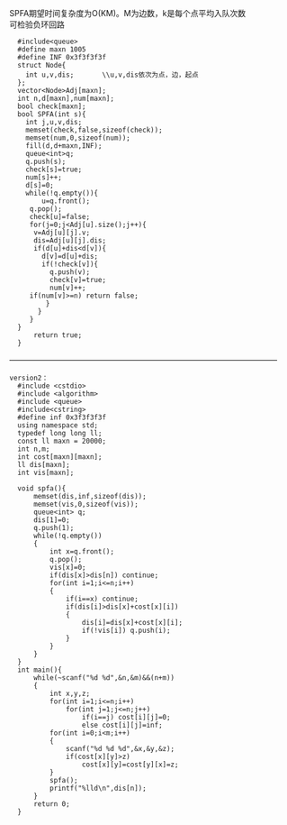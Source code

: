 SPFA期望时间复杂度为O(KM)。M为边数，k是每个点平均入队次数  
可检验负环回路  

      #include<queue>
      #define maxn 1005
      #define INF 0x3f3f3f3f
      struct Node{
        int u,v,dis;       \\u,v,dis依次为点，边，起点
      };
      vector<Node>Adj[maxn];
      int n,d[maxn],num[maxn];
      bool check[maxn];
      bool SPFA(int s){
        int j,u,v,dis;
        memset(check,false,sizeof(check));
        memset(num,0,sizeof(num));
        fill(d,d+maxn,INF);
        queue<int>q;
        q.push(s);
        check[s]=true;
        num[s]++;
        d[s]=0;
        while(!q.empty()){
            u=q.front();
         q.pop();
         check[u]=false;
         for(j=0;j<Adj[u].size();j++){
          v=Adj[u][j].v;
          dis=Adj[u][j].dis;
          if(d[u]+dis<d[v]){
            d[v]=d[u]+dis;
            if(!check[v]){
              q.push(v);
              check[v]=true;
              num[v]++;
         if(num[v]>=n) return false;
             }
           }
         }	 
      }
          return true;
      }
——————————————————————————————————

    version2：
      #include <cstdio>
      #include <algorithm>
      #include <queue>
      #include<cstring>
      #define inf 0x3f3f3f3f
      using namespace std;
      typedef long long ll;
      const ll maxn = 20000;
      int n,m;
      int cost[maxn][maxn];
      ll dis[maxn]; 
      int vis[maxn];

      void spfa(){
          memset(dis,inf,sizeof(dis));
          memset(vis,0,sizeof(vis));
          queue<int> q;
          dis[1]=0;
          q.push(1);
          while(!q.empty())
          {
              int x=q.front();
              q.pop();
              vis[x]=0;
              if(dis[x]>dis[n]) continue;
              for(int i=1;i<=n;i++)
              {
                  if(i==x) continue;
                  if(dis[i]>dis[x]+cost[x][i])
                  {
                      dis[i]=dis[x]+cost[x][i];
                      if(!vis[i]) q.push(i);
                  }
              }
          }
      }
      int main(){
          while(~scanf("%d %d",&n,&m)&&(n+m))
          {
              int x,y,z;
              for(int i=1;i<=n;i++)
                  for(int j=1;j<=n;j++)
                      if(i==j) cost[i][j]=0;
                      else cost[i][j]=inf;
              for(int i=0;i<m;i++)
              {
                  scanf("%d %d %d",&x,&y,&z);
                  if(cost[x][y]>z)
                      cost[x][y]=cost[y][x]=z;
              }
              spfa();
              printf("%lld\n",dis[n]);
          }
          return 0;
      }
